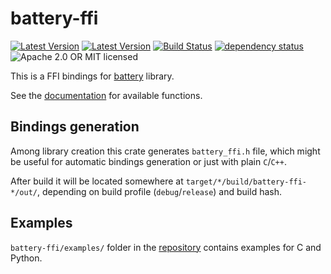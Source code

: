 # battery-ffi

[![Latest Version](https://img.shields.io/crates/v/battery-ffi.svg)](https://crates.io/crates/battery-ffi)
[![Latest Version](https://docs.rs/battery-ffi/badge.svg)](https://docs.rs/battery-ffi)
[![Build Status](https://travis-ci.org/svartalf/rust-battery.svg?branch=master)](https://travis-ci.org/svartalf/rust-battery)
[![dependency status](https://deps.rs/crate/battery-ffi/0.1.4/status.svg)](https://deps.rs/crate/battery-ffi/0.1.4)
![Apache 2.0 OR MIT licensed](https://img.shields.io/badge/license-Apache2.0%2FMIT-blue.svg)

This is a FFI bindings for [battery](https://github.com/svartalf/rust-battery/tree/master/battery)
library.

See the [documentation](https://docs.rs/battery-ffi) for available functions.

## Bindings generation

Among library creation this crate generates `battery_ffi.h` file,
which might be useful for automatic bindings generation or just with plain `C`/`C++`.

After build it will be located somewhere at `target/*/build/battery-ffi-*/out/`,
depending on build profile (`debug`/`release`) and build hash.

## Examples

`battery-ffi/examples/` folder in the [repository](https://github.com/svartalf/rust-battery)
contains examples for C and Python.

